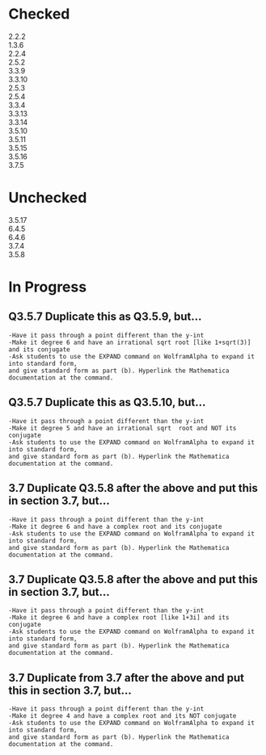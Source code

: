 # Checked 
2.2.2<br/>
1.3.6<br/>
2.2.4<br/>
2.5.2<br/>
3.3.9<br/>
3.3.10<br/>
2.5.3<br/>
2.5.4<br/>
3.3.4<br/>
3.3.13<br/>
3.3.14<br/>
3.5.10<br/>
3.5.11<br/>
3.5.15<br/>
3.5.16<br/>
3.7.5<br/>

# Unchecked 
3.5.17<br/>
6.4.5<br/>
6.4.6<br/>
3.7.4<br/>
3.5.8<br/>

# In Progress
## Q3.5.7 Duplicate this as Q3.5.9, but…
	-Have it pass through a point different than the y-int
	-Make it degree 6 and have an irrational sqrt root [like 1+sqrt(3)] and its conjugate
	-Ask students to use the EXPAND command on WolframAlpha to expand it into standard form, 
    and give standard form as part (b). Hyperlink the Mathematica documentation at the command.

## Q3.5.7 Duplicate this as Q3.5.10, but…
	-Have it pass through a point different than the y-int
	-Make it degree 5 and have an irrational sqrt  root and NOT its conjugate
	-Ask students to use the EXPAND command on WolframAlpha to expand it into standard form, 
    and give standard form as part (b). Hyperlink the Mathematica documentation at the command.

## 3.7 Duplicate Q3.5.8 after the above and put this in section 3.7, but…
	-Have it pass through a point different than the y-int
	-Make it degree 6 and have a complex root and its conjugate
	-Ask students to use the EXPAND command on WolframAlpha to expand it into standard form, 
    and give standard form as part (b). Hyperlink the Mathematica documentation at the command.

## 3.7 Duplicate Q3.5.8 after the above and put this in section 3.7, but…
	-Have it pass through a point different than the y-int
	-Make it degree 6 and have a complex root [like 1+3i] and its conjugate
	-Ask students to use the EXPAND command on WolframAlpha to expand it into standard form, 
    and give standard form as part (b). Hyperlink the Mathematica documentation at the command.

## 3.7 Duplicate from 3.7 after the above and put this in section 3.7, but…
	-Have it pass through a point different than the y-int
	-Make it degree 4 and have a complex root and its NOT conjugate
	-Ask students to use the EXPAND command on WolframAlpha to expand it into standard form, 
    and give standard form as part (b). Hyperlink the Mathematica documentation at the command.
